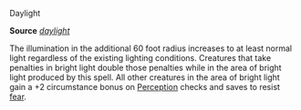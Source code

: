 Daylight

**Source** [_daylight_](spells/daylight.md#_daylight)

The illumination in the additional 60 foot radius increases to at least normal light regardless of the existing lighting conditions. Creatures that take penalties in bright light double those penalties while in the area of bright light produced by this spell. All other creatures in the area of bright light gain a +2 circumstance bonus on [Perception](skills/perception.md#_perception) checks and saves to resist [fear](monsters/universalMonsterRules.md#_fear).

